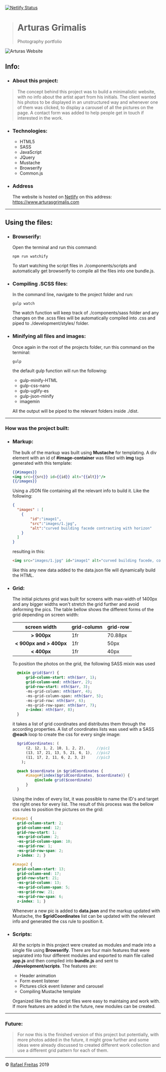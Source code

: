 [![Netlify Status](https://api.netlify.com/api/v1/badges/87143386-14ab-406d-995c-0d57e723b7ad/deploy-status)](https://app.netlify.com/sites/arturasgrimalis/deploys)

># **Arturas Grimalis** 
>Photography portfolio

![Arturas Website](https://raw.githubusercontent.com/rafaelbogfreitas/react-myportfolio/master/src/images/arturasgrimalis.png)

## Info:

- ### About this project:

>  The concept behind this project was to build a minimalistic website, with no info about the artist apart from his initials. The client wanted his photos to be displayed in an unstructured way and whenever one of them was clicked, to display a carousel of all the pictures on the page.
>  A contact form was added to help people get in touch if interested in the work.

- ### Technologies:

  - HTML5
  - SASS
  - JavaScript
  - JQuery
  - Mustache
  - Browserify
  - Common.js

- ### Address
  The website is hosted on [Netlify](https://www.netlify.com) on this address: <https://www.arturasgrimalis.com>

---

## Using the files:

- ### Browserify:
  Open the terminal and run this command:
  ```
  npm run watchify
  ```
  To start watching the script files in ./components/scripts and automatically get browserify to compile all the files into one bundle.js.

- ### Compiling .SCSS files:

  In the command line, navigate to the project folder and run:
  ```
  gulp watch
  ```

  The watch function will keep track of ./components/sass folder and any changes on the .scss files will be automatically compiled into .css and piped to ./development/styles/ folder.

- ### Minifying all files and images:

  Once again in the root of the projects folder, run this command on the terminal:
  ```
  gulp
  ```
  the default gulp function will run the following:

    - gulp-minify-HTML
    - gulp-css-nano
    - gulp-uglify-es
    - gulp-json-minify
    - imagemin

  All the output will be piped to the relevant folders inside ./dist.

---

### How was the project built:

- ### Markup:

  The bulk of the markup was built using **Mustache** for templating. A div element with an id of **#image-container** was filled with **img** tags generated with this template:

  ```mustache
  {{#images}}
  <img src={{src}} id={{id}} alt="{{alt}}"/>
  {{/images}}
  ```

  Using a JSON file containing all the relevant info to build it. Like the following:

  ```json
  {
    "images" : [
      {
          "id":"image1",
          "src":"images/1.jpg",
          "alt":"curved building facede contrasting with horizon"
      }
    ]
  }
  ```

  resulting in this:

  ```html
  <img src="images/1.jpg" id="image1" alt="curved building facede, contrasting with horizon"/>
  ```

  like this any new data added to the data.json file will dynamically build the HTML.

- ### Grid:

  The initial pictures grid was built for screens with max-width of 1400px and any bigger widths won't stretch the grid further and avoid deforming the pics. The table bellow shows the different forms of the grid depending on screen width:

  | screen width | grid-column | grid-row   |
  |:------------:|:------------|:-----------|
  |**> 900px**       | 1fr         | 70.88px    |  
  |**< 900px and > 400px**|1fr     | 50px       |
  |**< 400px**       | 1fr         | 40px       |

  To position the photos on the grid, the following SASS mixin was used

  ```sass
    @mixin grid($arr) {
        grid-column-start: nth($arr, 1);
        grid-column-end: nth($arr, 2);
        grid-row-start: nth($arr, 3);
        -ms-grid-column: nth($arr, 4);
        -ms-grid-column-span: nth($arr, 5);
        -ms-grid-row: nth($arr, 6);
        -ms-grid-row-span: nth($arr, 7);
        z-index: nth($arr, 8);
    }
  ```
  it takes a list of grid coordinates and distributes them through the according properties. A list of coordinates lists was used with a SASS **@each** loop to create the css for every single image:

  ```sass
    $gridCoordinates: (
        (2, 12, 1, 2, 10, 1, 2, 2),     //pic1
        (13, 17, 21, 13, 5, 21, 6, 1),  //pic2
        (11, 17, 2, 11, 6, 2, 3, 2)     //pic3
      );

    @each $coordinate in $gridCoordinates {
        #image#{index($gridCoordinates, $coordinate)} {
            @include grid($coordinate)    
        }
    }
  ```
  Using the index of every list, it was possible to name the ID's and target the right ones for every list.
  The result of this process was the bellow css rules to position the pictures on the grid:

  ```css
  #image1 {
    grid-column-start: 2;
    grid-column-end: 12;
    grid-row-start: 1;
    -ms-grid-column: 2;
    -ms-grid-column-span: 10;
    -ms-grid-row: 1;
    -ms-grid-row-span: 2;
    z-index: 2; }

  #image2 {
    grid-column-start: 13;
    grid-column-end: 17;
    grid-row-start: 21;
    -ms-grid-column: 13;
    -ms-grid-column-span: 5;
    -ms-grid-row: 21;
    -ms-grid-row-span: 6;
    z-index: 1; }
  ```
  Whenever a new pic is added to **data.json** and the markup updated with Mustache, the **$gridCoordinates** list can be updated with the relevant info and generated the css rule to position it.
- ### Scripts:
  All the scripts in this project were created as modules and made into a single file using **Browserify**. There are four main features that were separated into four different modules and exported to main file called **app.js** and then compiled into **bundle.js** and sent to **./development/scripts**. The features are:
    - Header animation
    - Form event listener
    - Pictures click event listener and carousel
    - Compiling Mustache template

  Organized like this the script files were easy to maintaing and work with. If more features are added in the future, new modules can be created.

---

### Future:

  >For now this is the finished version of this project but potentially, with more photos added in the future, it might grow further and some ideas were already discussed to created different work collection and use a different grid pattern for each of them.

---

&copy; [Rafael Freitas](https://www.rafaelfreitas.co.uk) 2019
